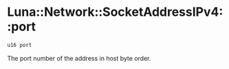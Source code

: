# Luna::Network::SocketAddressIPv4::port

```c++
u16 port
```

The port number of the address in host byte order. 

